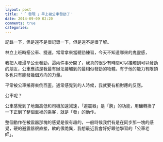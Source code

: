 ```yaml
---
layout: post
title: '「 發現 」早上被公車發勁了'
date: 2014-09-09 02:20
comments: true
categories: 
---
```

記錄一下，但是還不是很記錄一下，但是還不是很了解。

林立上班時搭公車、捷運，常常拿來當聽勁練習，今天不知道哪來的鬼靈感，

我把人發浸旱公車發勁，這兩件事分開了，我真的很少有時間可以接觸到可以發勁的朋友，公車應該是我最有辦法接觸到的最相似發勁的物體。有于他的能力有限頂多也只有能發幾個方向的力量。

平常被公車搖得東倒西歪。通常感覺到的人時候，我就要有相對應的反應。

公車呢？

公車感覺到了地面高低和司機加速減速，「避震器」是「胯」的功能，用釀轉換了一下正到了整個車裡的乘客，就是「發」的動作。

整個動作在被震器那塊的感覺是很有趣的，一般時候我們有是在同步那一塊的感覺，硬的避震器很直接，軟的很詭異，我想最近我會好好跟他學習的「公車老師」。





